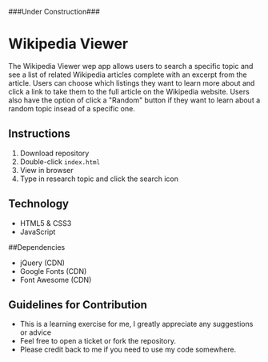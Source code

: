 ###Under Construction###

# Wikipedia Viewer

The Wikipedia Viewer wep app allows users to search a specific topic and see a list of related Wikipedia articles complete with an excerpt from the article. Users can choose which listings they want to learn more about and click a link to take them to the full article on the Wikipedia website. Users also have the option of click a "Random" button if they want to learn about a random topic insead of a specific one. 

## Instructions
1. Download repository
2. Double-click `index.html`
3. View in browser
4. Type in research topic and click the search icon

## Technology
* HTML5 & CSS3
* JavaScript

##Dependencies
* jQuery (CDN)
* Google Fonts (CDN)
* Font Awesome (CDN)

## Guidelines for Contribution
- This is a learning exercise for me, I greatly appreciate any suggestions or advice 
- Feel free to open a ticket or fork the repository. 
- Please credit back to me if you need to use my code somewhere.

